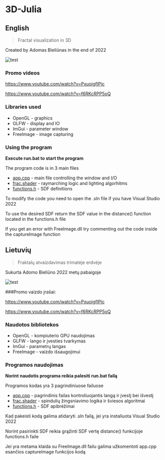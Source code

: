 # 3D-Julia

## English

>Fractal visualization in 3D

Created by Adomas Bieliūnas in the end of 2022

![test](https://user-images.githubusercontent.com/74368343/207424131-724f8ee7-4da7-4546-b7be-28024e916d0d.png)

### Promo videos

https://www.youtube.com/watch?v=PxuoigfIPjc

https://www.youtube.com/watch?v=f6RKcRPP5oQ

### Libraries used
* OpenGL - graphics
* GLFW - display and IO
* ImGui - parameter window
* FreeImage - image capturing 

### Using the program 
**Execute run.bat to start the program**

The program code is in 3 main files

* [app.cpp](https://github.com/Adix-null/3D-Julia/blob/master/3D-Julia/src/vendor/app.cpp) - main file controlling the window and I/O
* [frac.shader](https://github.com/Adix-null/3D-Julia/tree/master/x64/Release/frac.shader) - raymarching logic and lighting algorhitms
* [functions.h](https://github.com/Adix-null/3D-Julia/tree/master/x64/Release/functions.h) - SDF definitions

To modify the code you need to open the .sln file if you have Visual Studio 2022

To use the desired SDF return the SDF value in the distance() function located in the functions.h file

If you get an error with FreeImage.dll try commenting out the code inside the captureImage function


## Lietuvių

>Fraktalų atvaizdavimas trimatėje erdvėje

Sukurta Adomo Bieliūno 2022 metų pabaigoje

![test](https://user-images.githubusercontent.com/74368343/207424131-724f8ee7-4da7-4546-b7be-28024e916d0d.png)

###Promo vaizdo įrašai:

https://www.youtube.com/watch?v=PxuoigfIPjc

https://www.youtube.com/watch?v=f6RKcRPP5oQ

### Naudotos bibliotekos
* OpenGL - kompiuterio GPU naudojimas
* GLFW - lango ir įvesties tvarkymas
* ImGui - parametrų langas
* FreeImage - vaizdo išsaugojimui

### Programos naudojimas
**Norint naudotis programa reikia palesiti run.bat failą**

Programos kodas yra 3 pagrindiniuose failuose

* [app.cpp](https://github.com/Adix-null/3D-Julia/blob/master/3D-Julia/src/vendor/app.cpp) - pagrindinis failas kontroliuojantis langą ir įvestį bei išvestį
* [frac.shader](https://github.com/Adix-null/3D-Julia/tree/master/x64/Release/frac.shader) - spindulių žingsniavimo logika ir šviesos algoritmai
* [functions.h](https://github.com/Adix-null/3D-Julia/tree/master/x64/Release/functions.h) - SDF apibrėžimai

Kad pakeisti kodą galima atidaryti .sln failą, jei yra instaliuota Visual Studio 2022

Norint pasirinkti SDF reikia grąžinti SDF vertę distance() funkcijoje functions.h faile

Jei yra metama klaida su FreeImage.dll failu galima užkomentoti app.cpp esančios captureImage funkcijos kodą

